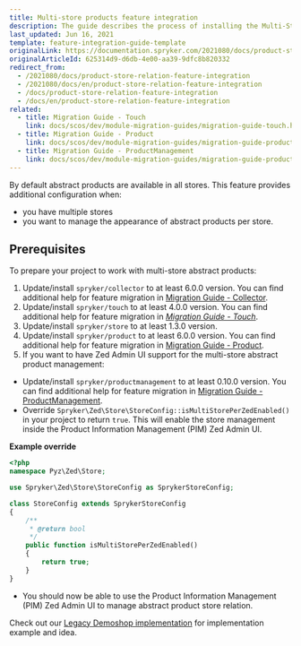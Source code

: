 ```yaml
---
title: Multi-store products feature integration
description: The guide describes the process of installing the Multi-Store Products into your project.
last_updated: Jun 16, 2021
template: feature-integration-guide-template
originalLink: https://documentation.spryker.com/2021080/docs/product-store-relation-feature-integration
originalArticleId: 625314d9-d6db-4e00-aa39-9dfc8b820332
redirect_from:
  - /2021080/docs/product-store-relation-feature-integration
  - /2021080/docs/en/product-store-relation-feature-integration
  - /docs/product-store-relation-feature-integration
  - /docs/en/product-store-relation-feature-integration
related:
  - title: Migration Guide - Touch
    link: docs/scos/dev/module-migration-guides/migration-guide-touch.html
  - title: Migration Guide - Product
    link: docs/scos/dev/module-migration-guides/migration-guide-product.html
  - title: Migration Guide - ProductManagement
    link: docs/scos/dev/module-migration-guides/migration-guide-productmanagement.html
---
```


By default abstract products are available in all stores. This feature provides additional configuration when:

* you have multiple stores
* you want to manage the appearance of abstract products per store.

## Prerequisites
To prepare your project to work with multi-store abstract products:

1. Update/install `spryker/collector` to at least 6.0.0 version. You can find additional help for feature migration in [Migration Guide - Collector](/docs/pbc/all/miscellaneous/{{site.version}}/install-and-upgrade/upgrade-modules/upgrade-the-collector-module.html).
2. Update/install `spryker/touch` to at least 4.0.0 version. You can find additional help for feature migration in [_Migration Guide - Touch_](/docs/scos/dev/module-migration-guides/migration-guide-touch.html).
3. Update/install `spryker/store` to at least 1.3.0 version.
4. Update/install `spryker/product` to at least 6.0.0 version. You can find additional help for feature migration in [Migration Guide - Product](/docs/scos/dev/module-migration-guides/migration-guide-product.html).
5. If you want to have Zed Admin UI support for the multi-store abstract product management:
* Update/install `spryker/productmanagement` to at least 0.10.0 version. You can find additional help for feature migration in [Migration Guide - ProductManagement](/docs/scos/dev/module-migration-guides/migration-guide-productmanagement.html).
* Override `Spryker\Zed\Store\StoreConfig::isMultiStorePerZedEnabled()` in your project to return `true`. This will enable the store management inside the Product Information Management (PIM) Zed Admin UI.

**Example override**

```php
<?php
namespace Pyz\Zed\Store;

use Spryker\Zed\Store\StoreConfig as SprykerStoreConfig;

class StoreConfig extends SprykerStoreConfig
{
    /**
     * @return bool
     */
    public function isMultiStorePerZedEnabled()
    {
        return true;
    }
}
```

* You should now be able to use the Product Information Management (PIM) Zed Admin UI to manage abstract product store relation.

Check out our [Legacy Demoshop implementation](https://github.com/spryker/demoshop) for implementation example and idea.
 
